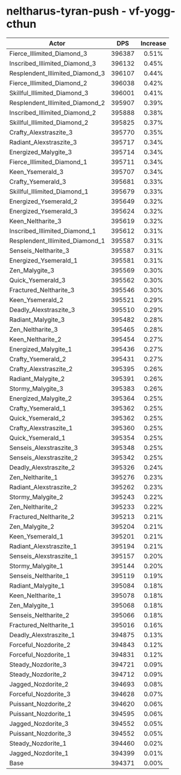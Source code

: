 # neltharus-tyran-push - vf-yogg-cthun
| Actor | DPS | Increase |
|---|:---:|:---:|
|Fierce_Illimited_Diamond_3|396387|0.51%|
|Inscribed_Illimited_Diamond_3|396132|0.45%|
|Resplendent_Illimited_Diamond_3|396107|0.44%|
|Fierce_Illimited_Diamond_2|396038|0.42%|
|Skillful_Illimited_Diamond_3|396001|0.41%|
|Resplendent_Illimited_Diamond_2|395907|0.39%|
|Inscribed_Illimited_Diamond_2|395888|0.38%|
|Skillful_Illimited_Diamond_2|395825|0.37%|
|Crafty_Alexstraszite_3|395770|0.35%|
|Radiant_Alexstraszite_3|395717|0.34%|
|Energized_Malygite_3|395714|0.34%|
|Fierce_Illimited_Diamond_1|395711|0.34%|
|Keen_Ysemerald_3|395707|0.34%|
|Crafty_Ysemerald_3|395681|0.33%|
|Skillful_Illimited_Diamond_1|395679|0.33%|
|Energized_Ysemerald_2|395649|0.32%|
|Energized_Ysemerald_3|395624|0.32%|
|Keen_Neltharite_3|395619|0.32%|
|Inscribed_Illimited_Diamond_1|395612|0.31%|
|Resplendent_Illimited_Diamond_1|395587|0.31%|
|Senseis_Neltharite_3|395587|0.31%|
|Energized_Ysemerald_1|395581|0.31%|
|Zen_Malygite_3|395569|0.30%|
|Quick_Ysemerald_3|395562|0.30%|
|Fractured_Neltharite_3|395546|0.30%|
|Keen_Ysemerald_2|395521|0.29%|
|Deadly_Alexstraszite_3|395510|0.29%|
|Radiant_Malygite_3|395482|0.28%|
|Zen_Neltharite_3|395465|0.28%|
|Keen_Neltharite_2|395454|0.27%|
|Energized_Malygite_1|395436|0.27%|
|Crafty_Ysemerald_2|395431|0.27%|
|Crafty_Alexstraszite_2|395395|0.26%|
|Radiant_Malygite_2|395391|0.26%|
|Stormy_Malygite_3|395383|0.26%|
|Energized_Malygite_2|395364|0.25%|
|Crafty_Ysemerald_1|395362|0.25%|
|Quick_Ysemerald_2|395362|0.25%|
|Crafty_Alexstraszite_1|395360|0.25%|
|Quick_Ysemerald_1|395354|0.25%|
|Senseis_Alexstraszite_3|395348|0.25%|
|Senseis_Alexstraszite_2|395342|0.25%|
|Deadly_Alexstraszite_2|395326|0.24%|
|Zen_Neltharite_1|395276|0.23%|
|Radiant_Alexstraszite_2|395262|0.23%|
|Stormy_Malygite_2|395243|0.22%|
|Zen_Neltharite_2|395233|0.22%|
|Fractured_Neltharite_2|395213|0.21%|
|Zen_Malygite_2|395204|0.21%|
|Keen_Ysemerald_1|395201|0.21%|
|Radiant_Alexstraszite_1|395194|0.21%|
|Senseis_Alexstraszite_1|395157|0.20%|
|Stormy_Malygite_1|395144|0.20%|
|Senseis_Neltharite_1|395119|0.19%|
|Radiant_Malygite_1|395084|0.18%|
|Keen_Neltharite_1|395078|0.18%|
|Zen_Malygite_1|395068|0.18%|
|Senseis_Neltharite_2|395066|0.18%|
|Fractured_Neltharite_1|395016|0.16%|
|Deadly_Alexstraszite_1|394875|0.13%|
|Forceful_Nozdorite_2|394843|0.12%|
|Forceful_Nozdorite_1|394831|0.12%|
|Steady_Nozdorite_3|394721|0.09%|
|Steady_Nozdorite_2|394712|0.09%|
|Jagged_Nozdorite_2|394693|0.08%|
|Forceful_Nozdorite_3|394628|0.07%|
|Puissant_Nozdorite_2|394620|0.06%|
|Puissant_Nozdorite_1|394595|0.06%|
|Jagged_Nozdorite_3|394552|0.05%|
|Puissant_Nozdorite_3|394552|0.05%|
|Steady_Nozdorite_1|394460|0.02%|
|Jagged_Nozdorite_1|394399|0.01%|
|Base|394371|0.00%|
